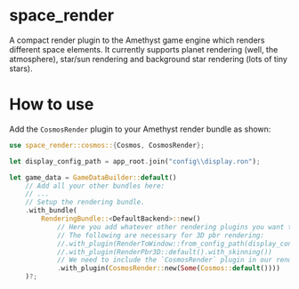 # space_render
A compact render plugin to the Amethyst game engine which renders different space elements.
It currently supports planet rendering (well, the atmosphere), star/sun rendering and background star rendering (lots of tiny stars).


# How to use
Add the `CosmosRender` plugin to your Amethyst render bundle as shown:
```rust
use space_render::cosmos::{Cosmos, CosmosRender};

let display_config_path = app_root.join("config\\display.ron");

let game_data = GameDataBuilder::default()
    // Add all your other bundles here:
    // ...
    // Setup the rendering bundle.
    .with_bundle(
        RenderingBundle::<DefaultBackend>::new()
            // Here you add whatever other rendering plugins you want to use.
            // The following are necessary for 3D pbr rendering:
            //.with_plugin(RenderToWindow::from_config_path(display_config_path).with_clear([0.0, 0.0, 0.0, 0.0]))
            //.with_plugin(RenderPbr3D::default().with_skinning())
            // We need to include the `CosmosRender` plugin in our rendering bundle.
            .with_plugin(CosmosRender::new(Some(Cosmos::default())))
    )?;
```
